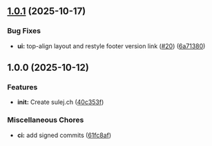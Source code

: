 ## [1.0.1](https://github.com/Arlind-dev/sulej.ch/compare/v1.0.0...v1.0.1) (2025-10-17)

### Bug Fixes

* **ui:** top-align layout and restyle footer version link ([#20](https://github.com/Arlind-dev/sulej.ch/issues/20)) ([6a71380](https://github.com/Arlind-dev/sulej.ch/commit/6a71380297ad9047cb79c7417e513a11bc57e6ad))

## 1.0.0 (2025-10-12)

### Features

* **init:** Create sulej.ch ([40c353f](https://github.com/Arlind-dev/sulej.ch/commit/40c353ff4efe2ed26f4462ecef7dd08a23437474))

### Miscellaneous Chores

* **ci:** add signed commits ([61fc8af](https://github.com/Arlind-dev/sulej.ch/commit/61fc8af54da54653a5faedcded6ea3830c17e50d))
